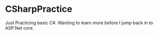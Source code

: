 # CSharpPractice
Just Practicing basic C#. Wanting to learn more before I jump back in to ASP.Net core.
